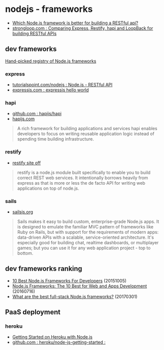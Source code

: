 # nodejs - frameworks

- [Which Node.js framework is better for building a RESTful api?](https://www.quora.com/Which-Node-js-framework-is-better-for-building-a-RESTful-api)
- [strongloop.com : Comparing Express, Restify, hapi and LoopBack for building RESTful APIs](https://strongloop.com/strongblog/compare-express-restify-hapi-loopback/)

## dev frameworks

[Hand-picked registry of Node.js frameworks](http://nodeframework.com/)

### express

- [tutorialspoint.com/nodejs : Node.js - RESTful API](http://www.tutorialspoint.com/nodejs/nodejs_restful_api.htm)
- [expressjs.com : expressjs hello world](http://expressjs.com/en/starter/hello-world.html)

### hapi

- [github.com : hapijs/hapi](https://github.com/hapijs/hapi)
- [hapijs.com](http://hapijs.com/)

> A rich framework for building applications and services
hapi enables developers to focus on writing reusable application logic instead of spending time building infrastructure.

### restify

- [restify site off](http://mcavage.me/node-restify/)

> restify is a node.js module built specifically to enable you to build correct REST web services. It intentionally borrows heavily from express as that is more or less the de facto API for writing web applications on top of node.js.

### sails

- [sailsjs.org](http://sailsjs.org/)

> Sails makes it easy to build custom, enterprise-grade Node.js apps. It is designed to emulate the familiar MVC pattern of frameworks like Ruby on Rails, but with support for the requirements of modern apps: data-driven APIs with a scalable, service-oriented architecture. It's especially good for building chat, realtime dashboards, or multiplayer games; but you can use it for any web application project - top to bottom. 

## dev frameworks ranking

- [10 Best Node.js Frameworks For Developers](https://www.devsaran.com/blog/10-best-nodejs-frameworks-developers) (20151005)
- [Node.js Frameworks: The 10 Best for Web and Apps Development](http://noeticforce.com/best-nodejs-frameworks-for-web-and-app-development) (20160716)
- [What are the best full-stack Node.js frameworks?](https://www.slant.co/topics/2428/~full-stack-node-js-frameworks) (20170301)

## PaaS deployment

### heroku

- [Getting Started on Heroku with Node.js](https://devcenter.heroku.com/articles/getting-started-with-nodejs#introduction)
- [github.com : heroku/node-js-getting-started : ](https://github.com/heroku/node-js-getting-started)
